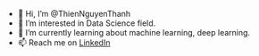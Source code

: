 - 👋 Hi, I’m @ThienNguyenThanh
- 👀 I’m interested in Data Science field.
- 🌱 I’m currently learning about machine learning, deep learning.
- 📫 Reach me on [LinkedIn](https://www.linkedin.com/in/thien-nguyen-715111201/)

<!---
ThienNguyenThanh/ThienNguyenThanh is a ✨ special ✨ repository because its `README.md` (this file) appears on your GitHub profile.
You can click the Preview link to take a look at your changes.
--->
